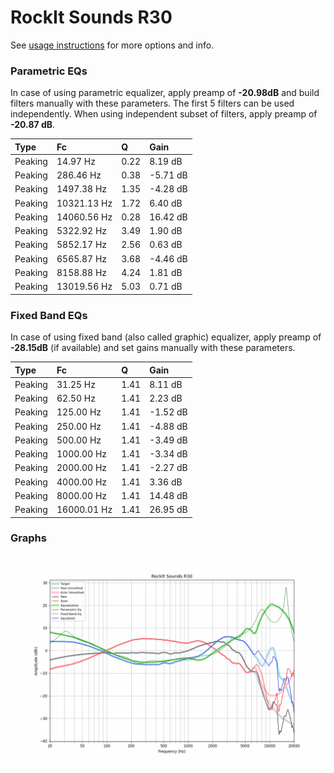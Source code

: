 # RockIt Sounds R30
See [usage instructions](https://github.com/jaakkopasanen/AutoEq#usage) for more options and info.

### Parametric EQs
In case of using parametric equalizer, apply preamp of **-20.98dB** and build filters manually
with these parameters. The first 5 filters can be used independently.
When using independent subset of filters, apply preamp of **-20.87 dB**.

| Type    | Fc          |    Q | Gain     |
|:--------|:------------|:-----|:---------|
| Peaking | 14.97 Hz    | 0.22 | 8.19 dB  |
| Peaking | 286.46 Hz   | 0.38 | -5.71 dB |
| Peaking | 1497.38 Hz  | 1.35 | -4.28 dB |
| Peaking | 10321.13 Hz | 1.72 | 6.40 dB  |
| Peaking | 14060.56 Hz | 0.28 | 16.42 dB |
| Peaking | 5322.92 Hz  | 3.49 | 1.90 dB  |
| Peaking | 5852.17 Hz  | 2.56 | 0.63 dB  |
| Peaking | 6565.87 Hz  | 3.68 | -4.46 dB |
| Peaking | 8158.88 Hz  | 4.24 | 1.81 dB  |
| Peaking | 13019.56 Hz | 5.03 | 0.71 dB  |

### Fixed Band EQs
In case of using fixed band (also called graphic) equalizer, apply preamp of **-28.15dB**
(if available) and set gains manually with these parameters.

| Type    | Fc          |    Q | Gain     |
|:--------|:------------|:-----|:---------|
| Peaking | 31.25 Hz    | 1.41 | 8.11 dB  |
| Peaking | 62.50 Hz    | 1.41 | 2.23 dB  |
| Peaking | 125.00 Hz   | 1.41 | -1.52 dB |
| Peaking | 250.00 Hz   | 1.41 | -4.88 dB |
| Peaking | 500.00 Hz   | 1.41 | -3.49 dB |
| Peaking | 1000.00 Hz  | 1.41 | -3.34 dB |
| Peaking | 2000.00 Hz  | 1.41 | -2.27 dB |
| Peaking | 4000.00 Hz  | 1.41 | 3.36 dB  |
| Peaking | 8000.00 Hz  | 1.41 | 14.48 dB |
| Peaking | 16000.01 Hz | 1.41 | 26.95 dB |

### Graphs
![](./RockIt%20Sounds%20R30.png)